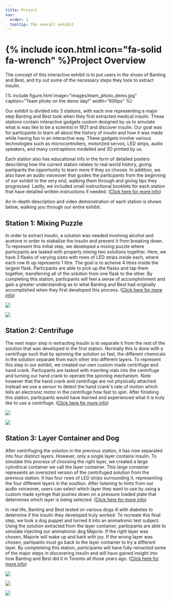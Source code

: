 ```yaml
---
title: Project
nav:
  order: 1
  tooltip: The overall exhibit
---
```


# {% include icon.html icon="fa-solid fa-wrench" %}Project Overview

The concept of this interactive exhibit is to put users in the shoes of Banting and Best, and try out some of the necessary steps they took to extract insulin.

{%
  include figure.html
  image="images/team_photo_demo.jpg"
  caption="Team photo on the demo day!"
  width="600px"
%}


Our exhibit is divided into 3 stations, with each one representing a major step Banting and Best took when they first extracted medical insulin. These stations contain interactive gadgets custom designed by us to simulate what is was like to be a scientist in 1921 and discover insulin. Our goal was for particpants to learn all about the history of insulin and how it was made while having fun in an interactive way. These gadgets involve various technologies such as microcontrollers, motorized servos, LED strips, audio speakers, and many contraptions modelled and 3D printed by us. 

Each station also has educational info in the form of detailed posters describing how the current station relates to real world history, giving partipants the opportunity to learn more if they so choose. In addition, we also have an audio voiceover that guides the particpants from the beginning of our exhibit to the very end, walking them through and giving tips they progressed. Lastly, we included small instructional booklets for each station that have detailed written instructions if needed. ([Click here for more info](../text/intro))

An in-depth description and video demonstration of each station is shown below, walking you through our entire exhibit.


## Station 1: Mixing Puzzle

In order to extract insulin, a solution was needed involving alcohol and acetone in order to stabalize the insulin and prevent it from breaking down. To represent this initial step, we developed a mixing puzzle where particpants are tasked with properly mixing two solutions together. Here, we have 3 flasks of varying sizes with rows of LED strips inside each, where each row lit up represents 1 litre. The goal is to acheive 4 litres inside the largest flask. Particpants are able to pick up the flasks and tap them together, transferring all of the solution from one flask to the other. By completing this station, particpants will feel a sense of accomplishment and gain a greater understanding as to what Banting and Best had originally accomplished when they first developed this process. ([Click here for more info](../components/flasks/))

![](https://www.youtube.com/watch?v=eVwucAygRYA?width=800&height=400)

![](https://www.youtube.com/watch?v=r_z4j_SxFqw?width=800&height=400)

## Station 2: Centrifuge

The next major step in extracting insulin is to separate it from the rest of the solution that was developed in the first station. Normally this is done with a centrifuge such that by spinning the solution so fast, the different chemicals in the solution separate from each other into different layers. To represent this step in our exhibit, we created our own custom made centrifuge and hand crank. Particpants are tasked with inserting vials into the centrifuge and turning our hand crank to operate the spinning mechanism. Note however that the hand crank and centrifuge are not physically attached. Instead we use a sensor to detect the hand crank's rate of motion which tells an electronic motor in the centrifuge how fast to spin. After finishing this station, particpants would have learned and experienced what it is truly like to use a centrifuge. ([Click here for more info](../components/centrifuge/))

![](https://www.youtube.com/watch?v=kI95_8jhXDg?width=800&height=400)

![](https://www.youtube.com/watch?v=O4jb2MhPzJ8?width=800&height=400) 


## Station 3: Layer Container and Dog

After centrifuging the solution in the previous station, it has now separated into four distinct layers. However, only a single layer contains insulin. To simulate this process of choosing the right layer, we created a large cylindrical container we call the layer container. This large container represents an oversized version of the centrifuged solution from the previous station. It has four rows of LED strips surrounding it, representing the four different layers in the soultion. After listening to hints from our audio voiceover, users can select which layer they want to use by using a custom made syringe that pushes down on a pressure loaded plate that determines which layer is being selected. ([Click here for more info](../components/syringe/))

In real life, Banting and Best tested on various dogs ill with diabetes to determine if the insulin they developed truly worked. To recreate this final step, we took a dog puppet and turned it into an animatronic test subject. Using the solution extracted from the layer container, particpants are able to simulate injecting our animatronic dog Majorie. If the right layer was chosen, Majorie will wake up and bark with joy. If the wrong layer was chosen, partipants must go back to the layer container to try a different layer. By completeing this station, participants will have fully reinacted some of the major steps in discovering insulin and will have gained insight into how Banting and Best did it in Toronto all those years ago. ([Click here for more info](../components/dog/))

![](https://www.youtube.com/watch?v=hUvnLN9SgDQ?width=800&height=400)

![](https://www.youtube.com/watch?v=tWCnp2V-Dwc?width=800&height=400)

![](https://www.youtube.com/watch?v=L2qPwtwxhQk?width=800&height=400)
